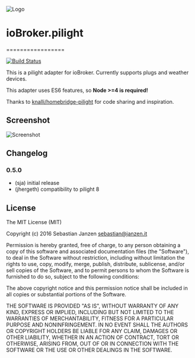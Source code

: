 ![Logo](admin/pilight.png)
# ioBroker.pilight
=================

[![Build Status](https://travis-ci.org/sja/ioBroker.pilight.svg?branch=master)](https://travis-ci.org/sja/ioBroker.pilight)

This is a pilight adapter for ioBroker. Currently supports plugs and weather devices.

This adapter uses ES6 features, so **Node >=4 is required!**

Thanks to [knalli/homebridge-pilight](https://github.com/knalli/homebridge-pilight) for code sharing and inspiration.

## Screenshot
![Screenshot](admin/screenshot.png)

## Changelog

### 0.5.0
  - (sja) initial release
  - (jhergeth) compatibility to pilight 8

## License
The MIT License (MIT)

Copyright (c) 2016 Sebastian Janzen <sebastian@janzen.it>

Permission is hereby granted, free of charge, to any person obtaining a copy
of this software and associated documentation files (the "Software"), to deal
in the Software without restriction, including without limitation the rights
to use, copy, modify, merge, publish, distribute, sublicense, and/or sell
copies of the Software, and to permit persons to whom the Software is
furnished to do so, subject to the following conditions:

The above copyright notice and this permission notice shall be included in
all copies or substantial portions of the Software.

THE SOFTWARE IS PROVIDED "AS IS", WITHOUT WARRANTY OF ANY KIND, EXPRESS OR
IMPLIED, INCLUDING BUT NOT LIMITED TO THE WARRANTIES OF MERCHANTABILITY,
FITNESS FOR A PARTICULAR PURPOSE AND NONINFRINGEMENT. IN NO EVENT SHALL THE
AUTHORS OR COPYRIGHT HOLDERS BE LIABLE FOR ANY CLAIM, DAMAGES OR OTHER
LIABILITY, WHETHER IN AN ACTION OF CONTRACT, TORT OR OTHERWISE, ARISING FROM,
OUT OF OR IN CONNECTION WITH THE SOFTWARE OR THE USE OR OTHER DEALINGS IN
THE SOFTWARE.
